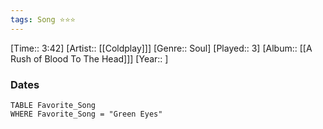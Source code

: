 ```yaml
---
tags: Song ⭐⭐⭐ 
---
```

[Time:: 3:42]
[Artist:: [[Coldplay]]]
[Genre:: Soul]
[Played:: 3]
[Album:: [[A Rush of Blood To The Head]]]
[Year:: ]
### Dates
````dataview
TABLE Favorite_Song
WHERE Favorite_Song = "Green Eyes"
````